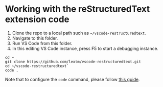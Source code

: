 # Working with the reStructuredText extension code

1. Clone the repo to a local path such as `~/vscode-restructuredtext`.
2. Navigate to this folder.
3. Run VS Code from this folder.
4. In this editing VS Code instance, press F5 to start a debugging instance.
```
cd ~
git clone https://github.com/lextm/vscode-restructuredtext.git
cd ~/vscode-restructuredtext`
code .
```

Note that to configure the `code` command, please follow [this guide](https://code.visualstudio.com/Docs/editor/setup).